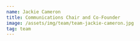 ```yaml
---
name: Jackie Cameron
title: Communications Chair and Co-Founder
image: /assets/img/team/team-jackie-cameron.jpg
tag: team
---
```


